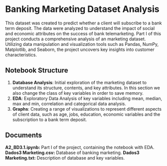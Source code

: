 # Banking Marketing Dataset Analysis

This dataset was created to predict whether a client will subscribe to a bank term deposit. The data were analyzed to understand the impact of social and economic attributes on the success of bank telemarketing. Part I of this project conducts a comprehensive analysis of an marketing dataset. Utilizing data manipulation and visualization tools such as Pandas, NumPy, Matplotlib, and Seaborn, the project uncovers key insights into customer characteristics.

## Notebook Structure

1. **Database Analysis**: Initial exploration of the marketing dataset to understand its structure, contents, and key attributes. In this section we also change the class of key variables in order to save memory.
2. **EDA**: Exploratory Data Analysis of key variables including mean, median, max and min, correlation and categorical data analysis.
3. **Graphs**: Creating a range of visualizations to represent different aspects of client data, such as age, jobs, education, economic variables and the subscription to a bank term deposit.

## Documents

**A2_BD3.1.ipynb:** Part I of the project, containing the notebook with EDA.
**Dados3 Marketing.csv:** Database of banking marketing.
**Dados3 Marketing.txt:** Description of database and key variables.
